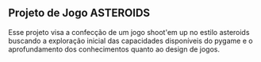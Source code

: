 ## Projeto de Jogo ASTEROIDS

Esse projeto visa a confecção de um jogo shoot'em up no estilo asteroids buscando a exploração inicial das capacidades disponíveis do pygame e o aprofundamento dos conhecimentos quanto ao design de jogos.